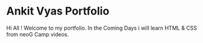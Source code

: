 # Ankit Vyas Portfolio
Hi All ! Welcome to my portfolio. In the Coming Days i will learn HTML & CSS from neoG Camp videos.
